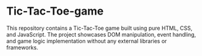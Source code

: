 # Tic-Tac-Toe-game
This repository contains a Tic-Tac-Toe game built using pure HTML, CSS, and JavaScript. The project showcases DOM manipulation, event handling, and game logic implementation without any external libraries or frameworks.
